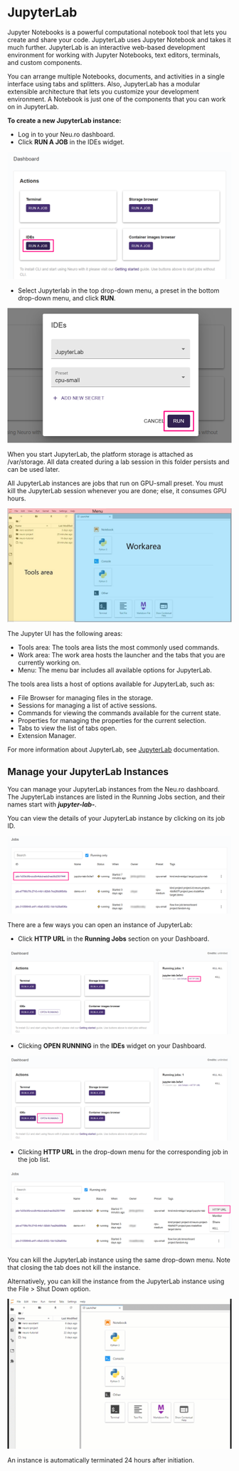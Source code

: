 # JupyterLab

Jupyter Notebooks is a powerful computational notebook tool that lets you create and share your code. JupyterLab uses Jupyter Notebook and takes it much further. JupyterLab is an interactive web-based development environment for working with Jupyter Notebooks, text editors, terminals, and custom components.

You can arrange multiple Notebooks, documents, and activities in a single interface using tabs and splitters. Also, JupyterLab has a modular extensible architecture that lets you customize your development environment. A Notebook is just one of the components that you can work on in JupyterLab.

**To create a new JupyterLab instance:**

* Log in to your Neu.ro dashboard.
* Click **RUN A JOB** in the IDEs widget.

![](../.gitbook/assets/image%20%28206%29.png)

* Select Jupyterlab in the top drop-down menu, a preset in the bottom drop-down menu, and click **RUN**.

![](../.gitbook/assets/image%20%28217%29.png)

When you start JupyterLab, the platform storage is attached as /var/storage. All data created during a lab session in this folder persists and can be used later. 

All JupyterLab instances are jobs that run on GPU-small preset. You must kill the JupyterLab session whenever you are done; else, it consumes GPU hours. 

![JupyterLab instance](../.gitbook/assets/JL_Overview.jpg)

The Jupyter UI has the following areas:

* Tools area: The tools area lists the most commonly used commands.
* Work area: The work area hosts the launcher and the tabs that you are currently working on.
* Menu: The menu bar includes all available options for JupyterLab.

The tools area lists a host of options available for JupyterLab, such as:

* File Browser for managing files in the storage.
* Sessions for managing a list of active sessions.
* Commands for viewing the commands available for the current state.
* Properties for managing the properties for the current selection.
* Tabs to view the list of tabs open.
* Extension Manager.

For more information about JupyterLab, see [JupyterLab](https://jupyterlab.readthedocs.io/en/stable/) documentation.

## Manage your JupyterLab Instances

You can manage your JupyterLab instances from the Neu.ro dashboard. The JupyterLab instances are listed in the Running Jobs section, and their names start with _**jupyter-lab-**_.

You can view the details of your JupyterLab instance by clicking on its job ID.

![](../.gitbook/assets/image%20%28201%29.png)

There are a few ways you can open an instance of JupyterLab:

* Click **HTTP URL** in the **Running Jobs** section on your Dashboard.

![](../.gitbook/assets/image%20%28213%29.png)

* Clicking **OPEN RUNNING** in the **IDEs** widget on your Dashboard.

![](../.gitbook/assets/image%20%28198%29.png)

* Clicking **HTTP URL** in the drop-down menu for the corresponding job in the job list.

![](../.gitbook/assets/image%20%28196%29.png)

You can kill the JupyterLab instance using the same drop-down menu. Note that closing the tab does not kill the instance.

Alternatively, you can kill the instance from the JupyterLab instance using the File &gt; Shut Down option.

![Killing a JupyterLab instance](../.gitbook/assets/JL_shutdown.gif)

An instance is automatically terminated 24 hours after initiation.


